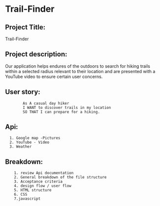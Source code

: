# Trail-Finder
## Project Title: 
Trail-Finder
## Project description: 
Our application helps endures of the outdoors to search for hiking trails within a selected radius relevant to their location and are presented with a YouTube video to ensure certain user concerns.
## User story: 
            As A casual day hiker
            I WANT to discover trails in my location        
            SO THAT I can prepare for a hiking. 

## Api: 
      1. Google map -Pictures 
      2. YouTube - Video
      3. Weather 

## Breakdown: 
        1. review Api documentation
        2. General breakdown of the file structure
        3. Acceptance criteria
        4. design flow / user flow 
        5. HTML structure
        6. CSS
        7.javascript
        

